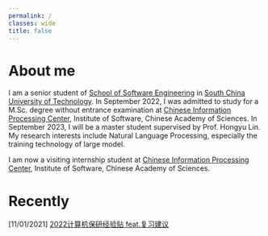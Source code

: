 ```yaml
---
permalink: /
classes: wide
title: false
---
```


# About me
I am a senior student of [School of Software Engineering](http://www2.scut.edu.cn/sse/main.htm) in [South China University of Technology](https://www.scut.edu.cn/). 
In September 2022, I was admitted to study for a M.Sc. degree without entrance examination at [Chinese Information Processing Center](http://www.icip.org.cn/), Institute of Software, Chinese Academy of Sciences. 
In September 2023, I will be a master student supervised by Prof. Hongyu Lin. 
My research interests include Natural Language Processing, especially the training technology of large model.

I am now a visiting internship student at [Chinese Information Processing Center](http://www.icip.org.cn/), Institute of Software, Chinese Academy of Sciences.

# Recently
[11/01/2021] [2022计算机保研经验贴 feat.复习建议](https://zhuanlan.zhihu.com/p/598279097)